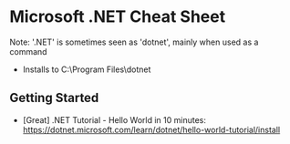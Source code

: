 # Microsoft .NET Cheat Sheet

Note: '.NET' is sometimes seen as 'dotnet', mainly when used as a command

- Installs to C:\Program Files\dotnet


## Getting Started

- [Great] .NET Tutorial - Hello World in 10 minutes: https://dotnet.microsoft.com/learn/dotnet/hello-world-tutorial/install
  

